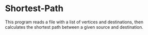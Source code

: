 # Shortest-Path
This program reads a file with a list of vertices and destinations, then calculates the shortest path between a given source and destination.
